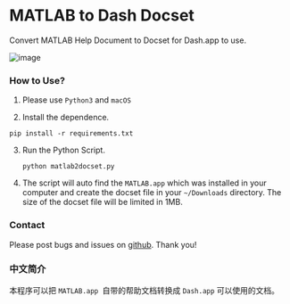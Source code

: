 # MATLAB to Dash Docset

Convert MATLAB Help Document to Docset for Dash.app to use.

![image](https://user-images.githubusercontent.com/13360124/31325840-2eed5f30-ac87-11e7-87fb-47c8ef459e33.png)


### How to Use?

1. Please use `Python3` and  `macOS`

2. Install the dependence.
  ```shell
  pip install -r requirements.txt
  ```

3. Run the Python Script. 
   ```shell
   python matlab2docset.py
   ```

4. The script will auto find the `MATLAB.app` which was installed in your computer and create the docset file in your `~/Downloads` directory. The size of the docset file will be limited in 1MB.

### Contact

Please post bugs and issues on [github](https://github.com/acbetter/matlab2docset/issues). Thank you!

### 中文简介

本程序可以把 `MATLAB.app `自带的帮助文档转换成 `Dash.app` 可以使用的文档。